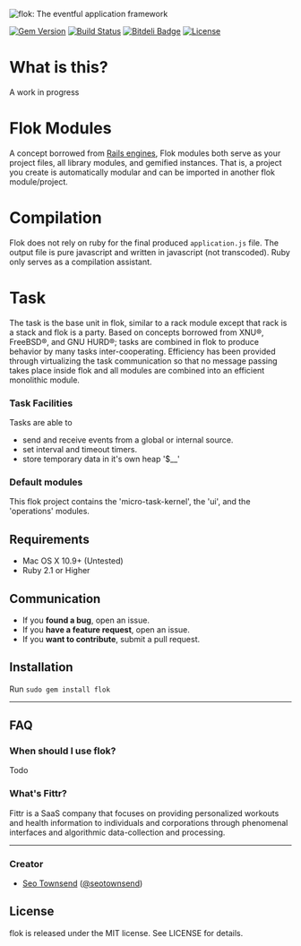 ![flok: The eventful application framework](https://raw.githubusercontent.com/sotownsend/flok/master/logo.png)

[![Gem Version](https://badge.fury.io/rb/iarrogant.svg)](http://badge.fury.io/rb/flok)
[![Build Status](https://travis-ci.org/sotownsend/flok.svg)](https://travis-ci.org/sotownsend/flok)
[![Bitdeli Badge](https://d2weczhvl823v0.cloudfront.net/sotownsend/flok/trend.png)](https://bitdeli.com/free "Bitdeli Badge")
[![License](http://img.shields.io/badge/license-MIT-green.svg?style=flat)](https://github.com/sotownsend/flok/blob/master/LICENSE)

# What is this?

A work in progress

# Flok Modules
A concept borrowed from [Rails engines](http://guides.rubyonrails.org/engines.html), Flok modules both serve as your project files, all library modules, and gemified instances.  That is, a project you create is automatically modular and can be imported in another flok module/project.

# Compilation
Flok does not rely on ruby for the final produced `application.js` file.  The output file is pure javascript and written in javascript (not transcoded).  Ruby only serves as a compilation assistant.

# Task
The task is the base unit in flok, similar to a rack module except that rack is a stack and flok is a party.  Based on concepts borrowed from XNU®, FreeBSD®, and GNU HURD®; tasks are combined in flok to produce behavior by many tasks inter-cooperating.  Efficiency has been provided through virtualizing the task communication so that no message passing takes place inside flok and all modules are combined into an efficient monolithic module.

### Task Facilities
Tasks are able to
 - send and receive events from a global or internal source.
 - set interval and timeout timers.
 - store temporary data in it's own heap '$__'

### Default modules
This flok project contains the 'micro-task-kernel', the 'ui', and the 'operations' modules.

## Requirements

- Mac OS X 10.9+ (Untested)
- Ruby 2.1 or Higher

## Communication

- If you **found a bug**, open an issue.
- If you **have a feature request**, open an issue.
- If you **want to contribute**, submit a pull request.

## Installation

Run `sudo gem install flok`

---

## FAQ

### When should I use flok?

Todo

### What's Fittr?

Fittr is a SaaS company that focuses on providing personalized workouts and health information to individuals and corporations through phenomenal interfaces and algorithmic data-collection and processing.

* * *

### Creator

- [Seo Townsend](http://github.com/sotownsend) ([@seotownsend](https://twitter.com/seotownsend))

## License

flok is released under the MIT license. See LICENSE for details.
